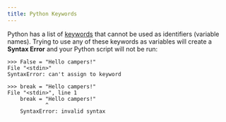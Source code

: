 ```yaml
---
title: Python Keywords
---
```

Python has a list of <a href='https://docs.python.org/3/reference/lexical_analysis.html#keywords' target='_blank' rel='nofollow'>keywords</a> that cannot be used as identifiers (variable names). Trying to use any of these keywords as variables will create a <b>Syntax Error</b> and your Python script will not be run:

    >>> False = "Hello campers!"
    File "<stdin>"
    SyntaxError: can't assign to keyword

    >>> break = "Hello campers!"
    File "<stdin>", line 1
        break = "Hello campers!"
                ^
        SyntaxError: invalid syntax
